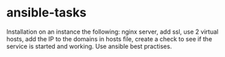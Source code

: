 # ansible-tasks

Installаtion on an instance the following: nginx server, add ssl, use 2 virtual hosts, add the IP to the domains in hosts file, create a check to see if the service is started and working. Use ansible best practises. 
